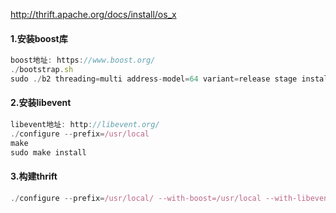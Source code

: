 http://thrift.apache.org/docs/install/os_x

#### 1.安装boost库
```js
boost地址: https://www.boost.org/
./bootstrap.sh
sudo ./b2 threading=multi address-model=64 variant=release stage install
```

#### 2.安装libevent

```js
libevent地址: http://libevent.org/
./configure --prefix=/usr/local
make
sudo make install
```

#### 3.构建thrift

```js
./configure --prefix=/usr/local/ --with-boost=/usr/local --with-libevent=/usr/local
```
